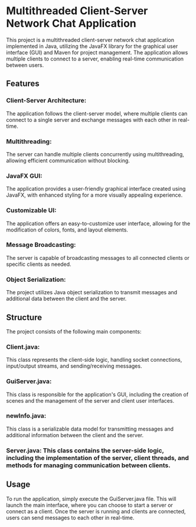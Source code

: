 # Multithreaded Client-Server Network Chat Application

This project is a multithreaded client-server network chat application implemented in Java, utilizing the JavaFX library for the graphical user interface (GUI) and Maven for project management. The application allows multiple clients to connect to a server, enabling real-time communication between users.


##  Features

### Client-Server Architecture: 
The application follows the client-server model, where multiple clients can connect to a single server and exchange messages with each other in real-time.

### Multithreading: 
The server can handle multiple clients concurrently using multithreading, allowing efficient communication without blocking.

### JavaFX GUI: 
The application provides a user-friendly graphical interface created using JavaFX, with enhanced styling for a more visually appealing experience.

### Customizable UI: 
The application offers an easy-to-customize user interface, allowing for the modification of colors, fonts, and layout elements.

### Message Broadcasting: 
The server is capable of broadcasting messages to all connected clients or specific clients as needed.

### Object Serialization: 
The project utilizes Java object serialization to transmit messages and additional data between the client and the server.


##  Structure

The project consists of the following main components:

### Client.java:
This class represents the client-side logic, handling socket connections, input/output streams, and sending/receiving messages.

### GuiServer.java: 
This class is responsible for the application's GUI, including the creation of scenes and the management of the server and client user interfaces.

### newInfo.java: 
This class is a serializable data model for transmitting messages and additional information between the client and the server.

### Server.java: This class contains the server-side logic, including the implementation of the server, client threads, and methods for managing communication between clients.


##  Usage

To run the application, simply execute the GuiServer.java file. This will launch the main interface, where you can choose to start a server or connect as a client. Once the server is running and clients are connected, users can send messages to each other in real-time.
